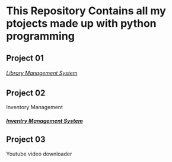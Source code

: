 # This Repository Contains all my ptojects made up with python programming

## Project 01

###### [Library Management System](https://github.com/Muhammad-Usama-07/My_Desktop_Appliction/tree/master/Library%20Management%20System)

## Project 02

Inventory Management 
##### [Inventry Management System](https://github.com/Muhammad-Usama-07/My_Desktop_Appliction/tree/master/InventryManagementSystem)

## Project 03

Youtube video downloader
